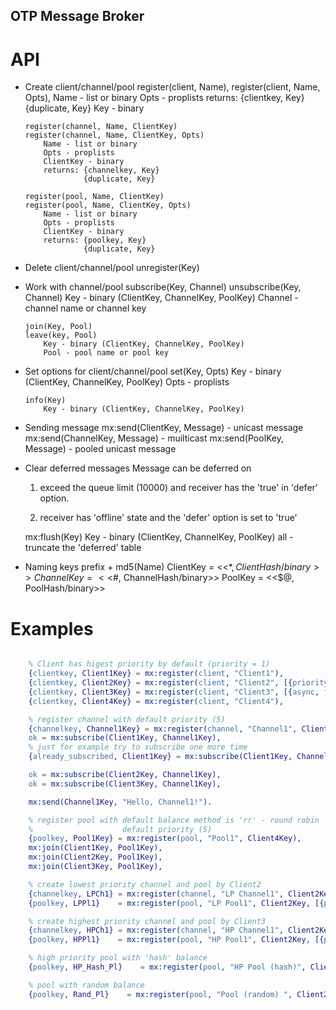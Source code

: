 ## OTP Message Broker

# API

* Create client/channel/pool
      register(client, Name),
      register(client, Name, Opts),
          Name - list or binary
          Opts - proplists
          returns: {clientkey, Key}
                   {duplicate, Key}
               Key - binary

      register(channel, Name, ClientKey)
      register(channel, Name, ClientKey, Opts)
          Name - list or binary
          Opts - proplists
          ClientKey - binary
          returns: {channelkey, Key}
                   {duplicate, Key}

      register(pool, Name, ClientKey)
      register(pool, Name, ClientKey, Opts)
          Name - list or binary
          Opts - proplists
          ClientKey - binary
          returns: {poolkey, Key}
                   {duplicate, Key}

* Delete client/channel/pool
    unregister(Key)

* Work with channel/pool
      subscribe(Key, Channel)
      unsubscribe(Key, Channel)
          Key - binary (ClientKey, ChannelKey, PoolKey)
          Channel - channel name or channel key

      join(Key, Pool)
      leave(key, Pool)
          Key - binary (ClientKey, ChannelKey, PoolKey)
          Pool - pool name or pool key

* Set options for client/channel/pool
      set(Key, Opts)
          Key - binary (ClientKey, ChannelKey, PoolKey)
          Opts - proplists

      info(Key)
          Key - binary (ClientKey, ChannelKey, PoolKey)

* Sending message
      mx:send(ClientKey, Message)    - unicast message
      mx:send(ChannelKey, Message)   - muilticast
      mx:send(PoolKey, Message)      - pooled unicast message

* Clear deferred messages
    Message can be deferred on
    1) exceed the queue limit (10000) and receiver has the 'true'
    in 'defer' option.

    2) receiver has 'offline' state and the 'defer' option is set to 'true'

    mx:flush(Key)
          Key - binary (ClientKey, ChannelKey, PoolKey)
          all - truncate the 'deferred' table

* Naming keys
    prefix + md5(Name)
    ClientKey  = <<$*, ClientHash/binary>>
    ChannelKey = <<$#, ChannelHash/binary>>
    PoolKey    = <<$@, PoolHash/binary>>

# Examples

```erlang

    % Client has higest priority by default (priority = 1)
    {clientkey, Client1Key} = mx:register(client, "Client1"),
    {clientkey, Client2Key} = mx:register(client, "Client2", [{priority, 8}]),
    {clientkey, Client3Key} = mx:register(client, "Client3", [{async, false}, {defer, true}]),
    {clientkey, Client4Key} = mx:register(client, "Client4"),

    % register channel with default priority (5)
    {channelkey, Channel1Key} = mx:register(channel, "Channel1", Client4Key),
    ok = mx:subscribe(Client1Key, Channel1Key),
    % just for example try to subscribe one more time
    {already_subscribed, Client1Key} = mx:subscribe(Client1Key, Channel1Key),

    ok = mx:subscribe(Client2Key, Channel1Key),
    ok = mx:subscribe(Client3Key, Channel1Key),

    mx:send(Channel1Key, "Hello, Channel1!").

    % register pool with default balance method is 'rr' - round robin
    %                    default priority (5)
    {poolkey, Pool1Key} = mx:register(pool, "Pool1", Client4Key),
    mx:join(Client1Key, Pool1Key),
    mx:join(Client2Key, Pool1Key),
    mx:join(Client3Key, Pool1Key),

    % create lowest priority channel and pool by Client2
    {channelkey, LPCh1} = mx:register(channel, "LP Channel1", Client2Key, [{priority, 10}]),
    {poolkey, LPPl1}    = mx:register(pool, "LP Pool1", Client2Key, [{priority, 10}]),

    % create highest priority channel and pool by Client3
    {channelkey, HPCh1} = mx:register(channel, "HP Channel1", Client2Key, [{priority, 1}]),
    {poolkey, HPPl1}    = mx:register(pool, "HP Pool1", Client2Key, [{priority, 1}]),

    % high priority pool with 'hash' balance
    {poolkey, HP_Hash_Pl}    = mx:register(pool, "HP Pool (hash)", Client2Key, [{priority, 1}, {balance, hash}]),

    % pool with random balance
    {poolkey, Rand_Pl}    = mx:register(pool, "Pool (random) ", Client2Key, [balance, hash}]),

```

